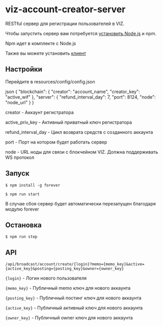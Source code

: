 # viz-account-creator-server
RESTful сервер для регистрации пользователей в VIZ.

Чтобы запустить сервер вам потребуется [установить Node.js](https://nodejs.org/en/download/package-manager/) и npm.

Npm идет в комплекте с Node.js

Также вы можете установить [клиент](https://github.com/Ivanzar/viz-account-creator-client)

## Настройки

Перейдите в resources/config/config.json

json
{
"blockchain": {
"creator": "account_name",
"creator_key": "active_wif"
},
"server": {
"refund_interval_day": 7,
"port": 8124,
"node": "node_url"
}
}


creator - Аккаунт регистратора

active_priv_key - Активный приватный ключ регистратора

refund_interval_day - Цикл возврата средств с созданного аккаунта

port - Порт на котором будет работать сервер

node  - URL ноды для связи c блокчейном VIZ. Должна поддерживать WS протокол

## Запуск

``$ npm install -g forever``

``$ npm run start``

В случае сбоя сервер будет автоматически перезапущен благодаря модулю forever

## Остановка

``$ npm run stop``

## API

``/api/broadcast/account/create/{login}?memo={memo_key}&active={active_key}&posting={posting_key}&owner={owner_key}``

``{login}`` - Логин нового пользователя

``{memo_key}`` - Публичный memo ключ для нового аккаунта

``{posting_key}`` - Публичный постинг ключ для нового аккаунта

``{active_key}`` - Публичный активный ключ для нового аккаунта

``{owner_key}`` - Публичный owner ключ для нового аккаунта